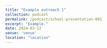 ```yaml
---
title: "Example outreach 1"
collection: podcast
permalink: /podcast/school-presentation-001
excerpt: "Example."
date: 2024-03-12
venue: 'venue'
location: "location"
---
```

